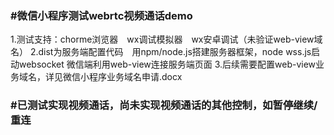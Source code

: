 ### #微信小程序测试webrtc视频通话demo
1.测试支持：chorme浏览器　wx调试模拟器　wx安卓调试（未验证web-view域名）
2.dist为服务端配置代码　用npm/node.js搭建服务器框架，node wss.js启动websocket 微信端利用web-view连接服务端页面
3.后续需要配置web-view业务域名，详见微信小程序业务域名申请.docx

### #已测试实现视频通话，尚未实现视频通话的其他控制，如暂停继续/重连